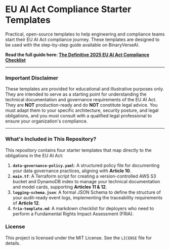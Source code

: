 # EU AI Act Compliance Starter Templates

Practical, open-source templates to help engineering and compliance teams start their EU AI Act compliance journey. These templates are designed to be used with the step-by-step guide available on BinaryVerseAI.

**Read the full guide here: [The Definitive 2025 EU AI Act Compliance Checklist](https://yourwebsite.com/your-article-url)**

---

### **Important Disclaimer**

These templates are provided for educational and illustrative purposes only. They are intended to serve as a starting point for understanding the technical documentation and governance requirements of the EU AI Act. They are **NOT** production-ready and do **NOT** constitute legal advice. You must adapt them to your specific architecture, security posture, and legal obligations, and you must consult with a qualified legal professional to ensure your organization's compliance.

---

### **What's Included in This Repository?**

This repository contains four starter templates that map directly to the obligations in the EU AI Act:

1.  **`data-governance-policy.yaml`**: A structured policy file for documenting your data governance practices, aligning with **Article 10**.
2.  **`main.tf`**: A Terraform script for creating a version-controlled AWS S3 bucket and DynamoDB index to manage your technical documentation and model cards, supporting **Articles 11 & 12**.
3.  **`logging-schema.json`**: A formal JSON Schema to define the structure of your audit-ready event logs, implementing the traceability requirements of **Article 12**.
4.  **`fria-template.md`**: A markdown checklist for deployers who need to perform a Fundamental Rights Impact Assessment (FRIA).

### **License**

This project is licensed under the MIT License. See the `LICENSE` file for details.
